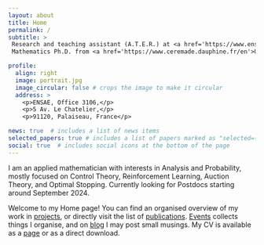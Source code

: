 ```yaml
---
layout: about
title: Home
permalink: /
subtitle: >
 Research and teaching assistant (A.T.E.R.) at <a href='https://www.ensae.fr/recherche/centre-de-recherche-en-economie-et-statistique-crest'>CREST</a> in <a href='https://www.ensae.fr/'>ENSAE</a>. Member of the <a href='https://www.inria.fr/fr/fairplay'>FairPlay</a> Inria team (joint with CREST and <a href='https://ailab.criteo.com/'>Criteo AI Lab</a>)
 Mathematics Ph.D. from <a href='https://www.ceremade.dauphine.fr/en'>Université Paris Dauphine</a> and <a href='https://ailab.criteo.com/'>Criteo AI Lab</a>. :fr: :uk: 

profile:
  align: right
  image: portrait.jpg
  image_circular: false # crops the image to make it circular
  address: >
    <p>ENSAE, Office 3106,</p>
    <p>5 Av. Le Chatelier,</p>
    <p>91120, Palaiseau, France</p>

news: true  # includes a list of news items
selected_papers: true # includes a list of papers marked as "selected={true}"
social: true  # includes social icons at the bottom of the page
---
```


I am an applied mathematician with interests in Analysis and Probability, mostly focused on Control Theory, Reinforcement Learning, Auction Theory, and Optimal Stopping. Currently looking for Postdocs starting around September 2024.

Welcome to my Home page! You can find an organised overview of my work in [projects](/projects), or directly visit the list of [publications](/publications). [Events](/events) collects things I organise, and on [blog](/blog) I may post small musings. My CV is available as a [page](/cv) or as a direct download.
